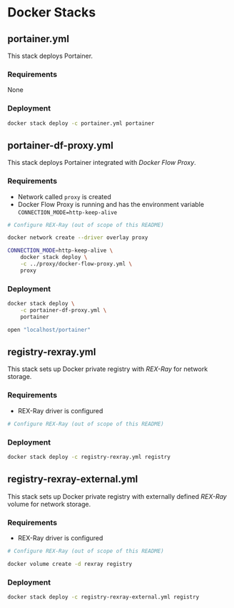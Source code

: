 # Docker Stacks

## portainer.yml

This stack deploys Portainer.

### Requirements

None

### Deployment

```bash
docker stack deploy -c portainer.yml portainer
```

## portainer-df-proxy.yml

This stack deploys Portainer integrated with *Docker Flow Proxy*.

### Requirements

* Network called `proxy` is created
* Docker Flow Proxy is running and has the environment variable `CONNECTION_MODE=http-keep-alive`

```bash
# Configure REX-Ray (out of scope of this README)

docker network create --driver overlay proxy

CONNECTION_MODE=http-keep-alive \
    docker stack deploy \
    -c ../proxy/docker-flow-proxy.yml \
    proxy
```

### Deployment

```bash
docker stack deploy \
    -c portainer-df-proxy.yml \
    portainer

open "localhost/portainer"
```

## registry-rexray.yml

This stack sets up Docker private registry with *REX-Ray* for network storage.

### Requirements

* REX-Ray driver is configured

```bash
# Configure REX-Ray (out of scope of this README)
```

### Deployment

```bash
docker stack deploy -c registry-rexray.yml registry
```

## registry-rexray-external.yml

This stack sets up Docker private registry with externally defined *REX-Ray* volume for network storage.

### Requirements

* REX-Ray driver is configured

```bash
# Configure REX-Ray (out of scope of this README)

docker volume create -d rexray registry
```

### Deployment

```bash
docker stack deploy -c registry-rexray-external.yml registry
```
